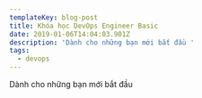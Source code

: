 ```yaml
---
templateKey: blog-post
title: Khóa học DevOps Engineer Basic
date: 2019-01-06T14:04:03.901Z
description: 'Dành cho những bạn mới bắt đầu '
tags:
  - devops
---
```

Dành cho những bạn mới bắt đầu
